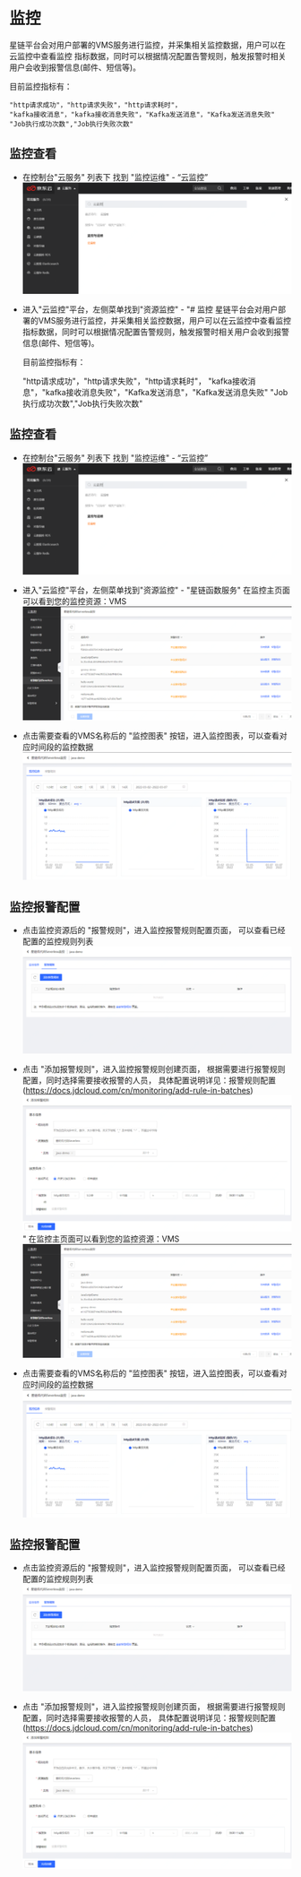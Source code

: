 # 监控
  星链平台会对用户部署的VMS服务进行监控，并采集相关监控数据，用户可以在云监控中查看监控
  指标数据，同时可以根据情况配置告警规则，触发报警时相关用户会收到报警信息(邮件、短信等)。
  
  目前监控指标有：
    
    "http请求成功"，"http请求失败"，"http请求耗时"，
    "kafka接收消息"，"kafka接收消息失败"，"Kafka发送消息"，"Kafka发送消息失败"
    "Job执行成功次数","Job执行失败次数"
    
## 监控查看

* 在控制台"云服务" 列表下 找到 "监控运维"  - “云监控”
  ![build.jpg](../../../../../image/Starlink/deploy/monitor-way.png)



* 进入"云监控"平台，左侧菜单找到"资源监控" - "# 监控
  星链平台会对用户部署的VMS服务进行监控，并采集相关监控数据，用户可以在云监控中查看监控
  指标数据，同时可以根据情况配置告警规则，触发报警时相关用户会收到报警信息(邮件、短信等)。
  
  目前监控指标有：
    
    "http请求成功"，"http请求失败"，"http请求耗时"，
    "kafka接收消息"，"kafka接收消息失败"，"Kafka发送消息"，"Kafka发送消息失败"
    "Job执行成功次数","Job执行失败次数"


## 监控查看

* 在控制台"云服务" 列表下 找到 "监控运维"  - “云监控”
  ![build.jpg](../../../../../image/Starlink/deploy/monitor-way.png)



* 进入"云监控"平台，左侧菜单找到"资源监控" - "星链函数服务"
  在监控主页面可以看到您的监控资源：VMS
  ![build-menu](../../../../../image/Starlink/deploy/monitor-main.png)



* 点击需要查看的VMS名称后的 "监控图表" 按钮，进入监控图表，可以查看对应时间段的监控数据
  ![build-desc](../../../../../image/Starlink/deploy/monitor-info.png)


## 监控报警配置
* 点击监控资源后的 "报警规则"，进入监控报警规则配置页面， 可以查看已经配置的监控规则列表
  ![build-log](../../../../../image/Starlink/deploy/monitor-conf.png)

  

* 点击 "添加报警规则"，进入监控报警规则创建页面， 根据需要进行报警规则配置，同时选择需要接收报警的人员，
  具体配置说明详见：报警规则配置(https://docs.jdcloud.com/cn/monitoring/add-rule-in-batches)
  ![build-log](../../../../../image/Starlink/deploy/monitor-conf-rule.png)"
  在监控主页面可以看到您的监控资源：VMS
  ![build-menu](../../../../../image/Starlink/deploy/monitor-main.png)



* 点击需要查看的VMS名称后的 "监控图表" 按钮，进入监控图表，可以查看对应时间段的监控数据
  ![build-desc](../../../../../image/Starlink/deploy/monitor-info.png)


## 监控报警配置
* 点击监控资源后的 "报警规则"，进入监控报警规则配置页面， 可以查看已经配置的监控规则列表
  ![build-log](../../../../../image/Starlink/deploy/monitor-conf.png)

  

* 点击 "添加报警规则"，进入监控报警规则创建页面， 根据需要进行报警规则配置，同时选择需要接收报警的人员，
  具体配置说明详见：报警规则配置(https://docs.jdcloud.com/cn/monitoring/add-rule-in-batches)
  ![build-log](../../../../../image/Starlink/deploy/monitor-conf-rule.png)
